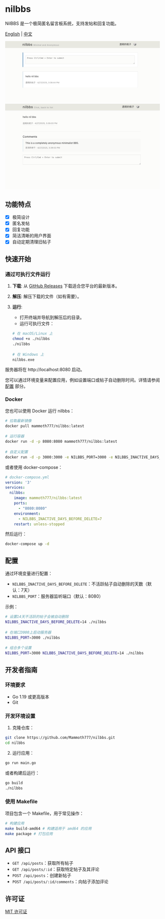 # nilbbs

NilBBS 是一个极简匿名留言板系统，支持发帖和回复功能。

[English](README.md) | [中文](README_zh.md)

![NilBBS Screenshot 1](images/img1.png)
![NilBBS Screenshot 2](images/img2.png)

## 功能特点

- [x] 极简设计
- [x] 匿名发帖
- [x] 回复功能
- [x] 简洁清晰的用户界面
- [x] 自动定期清理旧帖子

## 快速开始

### 通过可执行文件运行

1.  **下载**: 从 [GitHub Releases](https://github.com/Mammoth777/nilbbs/releases) 下载适合您平台的最新版本。
2.  **解压**: 解压下载的文件（如有需要）。
3.  **运行**:
    *   打开终端并导航到解压后的目录。
    *   运行可执行文件：

    ```bash
    # 在 macOS/Linux 上
    chmod +x ./nilbbs
    ./nilbbs

    # 在 Windows 上
    nilbbs.exe
    ```

服务器将在 http://localhost:8080 启动。

您可以通过环境变量来配置应用，例如设置端口或帖子自动删除时间。详情请参阅 [配置](#配置) 部分。

### Docker

您也可以使用 Docker 运行 nilbbs：

```bash
# 拉取最新镜像
docker pull mammoth777/nilbbs:latest

# 运行容器
docker run -d -p 8080:8080 mammoth777/nilbbs:latest

# 自定义配置
docker run -d -p 3000:3000 -e NILBBS_PORT=3000 -e NILBBS_INACTIVE_DAYS_BEFORE_DELETE=14 mammoth777/nilbbs:latest
```

或者使用 docker-compose：

```yaml
# docker-compose.yml
version: '3'
services:
  nilbbs:
    image: mammoth777/nilbbs:latest
    ports:
      - "8080:8080"
    environment:
      - NILBBS_INACTIVE_DAYS_BEFORE_DELETE=7
    restart: unless-stopped
```

然后运行：

```bash
docker-compose up -d
```

## 配置

通过环境变量进行配置：

- `NILBBS_INACTIVE_DAYS_BEFORE_DELETE`：不活跃帖子自动删除的天数（默认：7天）
- `NILBBS_PORT`：服务器监听端口（默认：8080）

示例：

```bash
# 设置14天不活跃的帖子会被自动删除
NILBBS_INACTIVE_DAYS_BEFORE_DELETE=14 ./nilbbs

# 在端口3000上启动服务器
NILBBS_PORT=3000 ./nilbbs

# 组合多个设置
NILBBS_PORT=3000 NILBBS_INACTIVE_DAYS_BEFORE_DELETE=14 ./nilbbs
```

## 开发者指南

### 环境要求

- Go 1.19 或更高版本
- Git

### 开发环境设置

1. 克隆仓库：

```bash
git clone https://github.com/Mammoth777/nilbbs.git
cd nilbbs
```

2. 运行应用：

```bash
go run main.go
```

或者构建后运行：

```bash
go build
./nilbbs
```

### 使用 Makefile

项目包含一个 Makefile，用于常见操作：

```bash
# 构建应用
make build-amd64 # 构建适用于 amd64 的应用
make package # 打包应用
```

## API 接口

- `GET /api/posts`：获取所有帖子
- `GET /api/posts/:id`：获取特定帖子及其评论
- `POST /api/posts`：创建新帖子
- `POST /api/posts/:id/comments`：向帖子添加评论

## 许可证

[MIT 许可证](LICENSE)